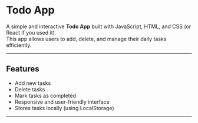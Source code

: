 # Todo App

A simple and interactive **Todo App** built with JavaScript, HTML, and CSS (or React if you used it).  
This app allows users to add, delete, and manage their daily tasks efficiently.

---

## Features

- Add new tasks
- Delete tasks
- Mark tasks as completed
- Responsive and user-friendly interface
- Stores tasks locally (using LocalStorage)

---
